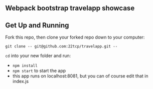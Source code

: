 ## Webpack bootstrap travelapp showcase



## Get Up and Running

Fork this repo, then clone your forked repo down to your computer:

```
git clone -- git@github.com:22tcp/travelapp.git --
```

`cd` into your new folder and run:
- ```npm install```
- ```npm start``` to start the app
- this app runs on localhost:8081, but you can of course edit that in index.js

